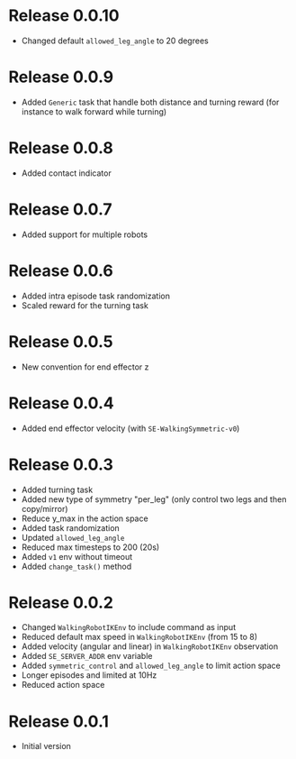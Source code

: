 # Release 0.0.10
- Changed default `allowed_leg_angle` to 20 degrees

# Release 0.0.9
- Added `Generic` task that handle both distance and turning reward (for instance to walk forward while turning)

# Release 0.0.8
- Added contact indicator

# Release 0.0.7
- Added support for multiple robots

# Release 0.0.6
- Added intra episode task randomization
- Scaled reward for the turning task

# Release 0.0.5
- New convention for end effector z

# Release 0.0.4
- Added end effector velocity (with `SE-WalkingSymmetric-v0`)

# Release 0.0.3
- Added turning task
- Added new type of symmetry "per_leg" (only control two legs and then copy/mirror)
- Reduce y_max in the action space
- Added task randomization
- Updated `allowed_leg_angle`
- Reduced max timesteps to 200 (20s)
- Added `v1` env without timeout
- Added `change_task()` method

# Release 0.0.2

- Changed `WalkingRobotIKEnv` to include command as input
- Reduced default max speed in `WalkingRobotIKEnv` (from 15 to 8)
- Added velocity (angular and linear) in `WalkingRobotIKEnv` observation
- Added `SE_SERVER_ADDR` env variable
- Added `symmetric_control` and `allowed_leg_angle` to limit action space
- Longer episodes and limited at 10Hz
- Reduced action space

# Release 0.0.1

- Initial version

